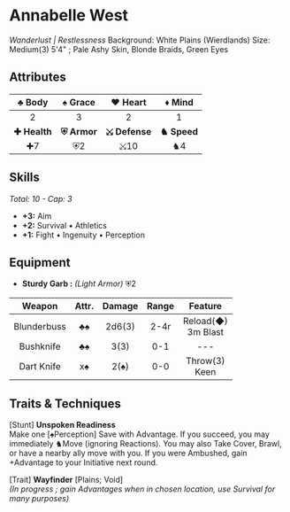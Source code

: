 # Annabelle West
*Wanderlust | Restlessness*
Background:  White Plains (Wierdlands)
Size: Medium(3) 
5'4" ; Pale Ashy Skin, Blonde Braids, Green Eyes

## Attributes
|♣ Body|♠ Grace|♥ Heart|♦ Mind|
|:-:|:-:|:-:|:-:|
| 2 | 3 | 2 | 1 |
| **✚ Health** | **⛨ Armor** | **⤩ Defense** | **♞ Speed** |
| ✚7 | ⛨2 | ⤩10 | ♞4 |

## Skills
*Total: 10 - Cap: 3*
* **+3:** Aim
* **+2:** Survival • Athletics
* **+1:** Fight • Ingenuity • Perception

## Equipment
* **Sturdy Garb :**  *(Light Armor)* ⛨2

|Weapon| Attr. | Damage | Range | Feature |
|:--:|:--:|:--:|:--:|:--:|
| Blunderbuss | ♣♠ | 2d6(3) | 2-4r | Reload(◆) <br> 3m Blast |
| Bushknife | ♣♠ | 3(3) | 0-1 | --- |
| Dart Knife | x♠ | 2(♠) | 0-0 | Throw(3) <br> Keen |

## Traits & Techniques

[Stunt] **Unspoken Readiness**  
Make one [♠Perception] Save with Advantage. If you succeed, you may immediately ♞Move (ignoring Reactions). You may also Take Cover, Brawl, or have a nearby ally move with you. If you were Ambushed, gain +Advantage to your Initiative next round.

[Trait] **Wayfinder** [Plains; Void]  
*(In progress ; gain Advantages when in chosen location, use Survival for many purposes)*

